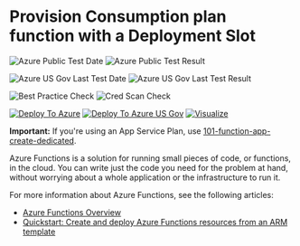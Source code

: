 # Provision Consumption plan function with a Deployment Slot

![Azure Public Test Date](https://azurequickstartsservice.blob.core.windows.net/badges/101-function-app-create-dynamic-slot/PublicLastTestDate.svg)
![Azure Public Test Result](https://azurequickstartsservice.blob.core.windows.net/badges/101-function-app-create-dynamic-slot/PublicDeployment.svg)

![Azure US Gov Last Test Date](https://azurequickstartsservice.blob.core.windows.net/badges/101-function-app-create-dynamic-slot/FairfaxLastTestDate.svg)
![Azure US Gov Last Test Result](https://azurequickstartsservice.blob.core.windows.net/badges/101-function-app-create-dynamic-slot/FairfaxDeployment.svg)

![Best Practice Check](https://azurequickstartsservice.blob.core.windows.net/badges/101-function-app-create-dynamic-slot/BestPracticeResult.svg)
![Cred Scan Check](https://azurequickstartsservice.blob.core.windows.net/badges/101-function-app-create-dynamic-slot/CredScanResult.svg)

[![Deploy To Azure](https://raw.githubusercontent.com/fathym-it/azure-quickstart-templates/master/1-CONTRIBUTION-GUIDE/images/deploytoazure.svg?sanitize=true)](https://portal.azure.com/#create/Microsoft.Template/uri/https%3A%2F%2Fraw.githubusercontent.com%2Ffathym-it%2Fazure-quickstart-templates%2Fmaster%2F101-function-app-create-dynamic-slot%2Fazuredeploy.json)
[![Deploy To Azure US Gov](https://raw.githubusercontent.com/fathym-it/azure-quickstart-templates/master/1-CONTRIBUTION-GUIDE/images/deploytoazuregov.svg?sanitize=true)](https://portal.azure.us/#create/Microsoft.Template/uri/https%3A%2F%2Fraw.githubusercontent.com%2Ffathym-it%2Fazure-quickstart-templates%2Fmaster%2F101-function-app-create-dynamic-slot%2Fazuredeploy.json)
[![Visualize](https://raw.githubusercontent.com/fathym-it/azure-quickstart-templates/master/1-CONTRIBUTION-GUIDE/images/visualizebutton.svg?sanitize=true)](http://armviz.io/#/?load=https%3A%2F%2Fraw.githubusercontent.com%2Ffathym-it%2Fazure-quickstart-templates%2Fmaster%2F101-function-app-create-dynamic-slot%2Fazuredeploy.json)

**Important:** If you're using an App Service Plan, use [101-function-app-create-dedicated](https://github.com/Azure/azure-quickstart-templates/tree/master/101-function-app-create-dedicated).

Azure Functions is a solution for running small pieces of code, or functions, in the cloud. You can write just the code you need for the problem at hand, without worrying about a whole application or the infrastructure to run it.

For more information about Azure Functions, see the following articles:

- [Azure Functions Overview](https://docs.microsoft.com/azure/azure-functions/functions-overview/)
- [Quickstart: Create and deploy Azure Functions resources from an ARM template](https://docs.microsoft.com/azure/azure-functions/functions-create-first-function-resource-manager)
